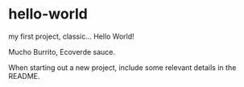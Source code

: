 # hello-world
my first project, classic... Hello World!

Mucho Burrito, Ecoverde sauce.

When starting out a new project, include some relevant details in the README.
